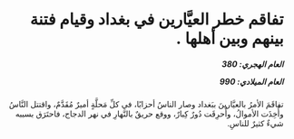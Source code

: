 <h1 dir="rtl">تفاقم خطر العيَّارين في بغداد وقيام فتنة بينهم وبين أهلها .</h1>

<h5 dir="rtl">العام الهجري:  380

العام الميلادي: 990

</h5>

<p dir="rtl">تفاقَمَ الأمرُ بالعيَّارينَ ببَغداد وصار الناسُ أحزابًا، في كلِّ مَحلَّةٍ أميرٌ مُقَدَّمٌ، واقتتل النَّاسُ وأُخِذَت الأموالُ، وأُحرِقَت دُورٌ كِبارٌ، ووقع حريقٌ بالنَّهارِ في نهر الدجاج، فاحتَرَق بسببه شيءٌ كثيرٌ للناسِ.</p></br>
